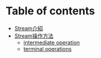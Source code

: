 # Table of contents

* [Stream介紹](README.md)
* [Stream操作方法](stream-cao-zuo-fang-fa/README.md)
  * [intermediate operation](stream-cao-zuo-fang-fa/intermediate-operation.md)
  * [terminal operations](stream-cao-zuo-fang-fa/terminal-operations.md)
